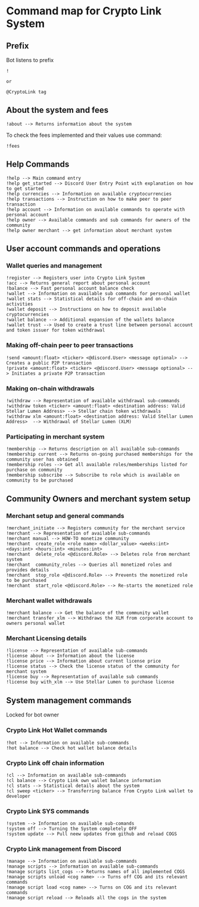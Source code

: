 
# Command map for Crypto Link System 
## Prefix
Bot listens to prefix 
```text
!

or 

@CryptoLink tag
```

## About the system and fees 
```text
!about --> Returns information about the system
```

To check the fees implemented and their values use command:

```text
!fees
```

## Help Commands
```text
!help --> Main command entry
!help get_started --> Discord User Entry Point with explanation on how to get started
!help currencies --> Information on available cryptocurrencies
!help transactions --> Instruction on how to make peer to peer transaction
!help account --> Information on available commands to operate with personal account
!help owner --> Available commands and sub commands for owners of the community
!help owner merchant --> get information about merchant system
```

## User account commands and operations

### Wallet queries and management

```text
!register --> Registers user into Crypto Link System
!acc --> Returns general report about personal account
!balance --> Fast personal account balance check 
!wallet --> Information on available sub commands for personal wallet
!wallet stats --> Statistical details for off-chain and on-chain activities 
!wallet deposit --> Instructions on how to deposit available cryptocurrencies
!wallet balance --> Additional expansion of the wallets balance
!wallet trust --> Used to create a trust line between personal account and token issuer for token withdrawal
```

### Making off-chain peer to peer transactions

```text
!send <amount:float> <ticker> <@discord.User> <message optional> --> Creates a public P2P transaction
!private <amount:float> <ticker> <@discord.User> <message optional> --> Initiates a private P2P transaction
```

### Making on-chain withdrawals
```text
!withdraw --> Representation of available withdrawal sub-commands
!withdraw token <ticker> <amount:float> <destination address: Valid Stellar Lumen Address> --> Stellar chain token withdrawals
!withdraw xlm <amount:float> <destination address: Valid Stellar Lumen Address>  --> Withdrawal of Stellar Lumen (XLM)
```

### Participating in merchant system
```text
!membership --> Returns description on all available sub-commands
!membership current --> Returns on-going purchased memberships for the community user has obtained
!membership roles --> Get all available roles/memberships listed for purchase on community
!membership subscribe --> Subscribe to role which is available on community to be purchased 
```

## Community Owners and merchant system setup

### Merchant setup and general commands

```text
!merchant_initiate --> Registers community for the merchant service
!merchant --> Representation of available sub-commands
!merchant manual --> HOW-TO monetize community
!merchant  create_role <role name> <dollar_value> <weeks:int> <days:int> <hours:int> <minutes:int>
!merchant  delete_role <@discord.Role> --> Deletes role from merchant system 
!merchant  community_roles --> Queries all monetized roles and provides details
!merchant  stop_role <@discord.Role> --> Prevents the monetized role to be purchased 
!merchant  start_role <@discord.Role> --> Re-starts the monetized role
```

### Merchant wallet withdrawals
```text
!merchant balance --> Get the balance of the community wallet 
!merchant transfer_xlm --> Withdraws the XLM from corporate account to owners personal wallet
```
### Merchant Licensing details

```text
!license --> Representation of available sub-commands
!license about --> Information about the license 
!license price --> Information about current license price 
!license status --> Check the license status of the community for merchant system
!license buy --> Representation of available sub commands
!license buy with_xlm --> Use Stellar Lumen to purchase license
```

## System management commands
Locked for bot owner

### Crypto Link Hot Wallet commands
```text
!hot --> Information on available sub-commands
!hot balance --> Check hot wallet balance details
```

### Crypto Link off chain information

```text
!cl --> Information on available sub-commands
!cl balance --> Crypto Link own wallet balance information 
!cl stats --> Statistical details about the system
!cl sweep <ticker> --> Transferring balance from Crypto Link wallet to developer 
```

### Crypto Link SYS commands
```text
!system --> Information on available sub-comands
!system off --> Turning the System completely OFF
!system update --> Pull neew updates from github and reload COGS
```

### Crypto Link management from Discord
```text
!manage --> Information on available sub-commands
!manage scripts --> Information on available sub-commands
!manage scripts list_cogs --> Returns names of all implemented COGS
!manage scripts unload <cog name> --> Turns off COG and its relevant commands
!manage script load <cog name> --> Turns on COG and its relevant commands
!manage script reload --> Reloads all the cogs in the system 
```

